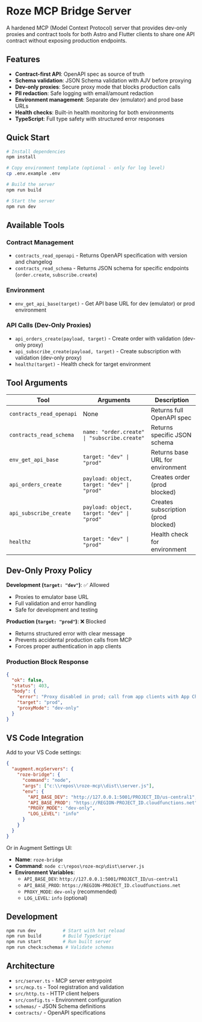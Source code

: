 # Roze MCP Bridge Server

A hardened MCP (Model Context Protocol) server that provides dev-only proxies and contract tools for both Astro and Flutter clients to share one API contract without exposing production endpoints.

## Features

- **Contract-first API**: OpenAPI spec as source of truth
- **Schema validation**: JSON Schema validation with AJV before proxying
- **Dev-only proxies**: Secure proxy mode that blocks production calls
- **PII redaction**: Safe logging with email/amount redaction
- **Environment management**: Separate dev (emulator) and prod base URLs
- **Health checks**: Built-in health monitoring for both environments
- **TypeScript**: Full type safety with structured error responses

## Quick Start

```bash
# Install dependencies
npm install

# Copy environment template (optional - only for log level)
cp .env.example .env

# Build the server
npm run build

# Start the server
npm run dev
```

## Available Tools

### Contract Management
- `contracts_read_openapi` - Returns OpenAPI specification with version and changelog
- `contracts_read_schema` - Returns JSON schema for specific endpoints (`order.create`, `subscribe.create`)

### Environment
- `env_get_api_base(target)` - Get API base URL for dev (emulator) or prod environment

### API Calls (Dev-Only Proxies)
- `api_orders_create(payload, target)` - Create order with validation (dev-only proxy)
- `api_subscribe_create(payload, target)` - Create subscription with validation (dev-only proxy)
- `healthz(target)` - Health check for target environment

## Tool Arguments

| Tool | Arguments | Description |
|------|-----------|-------------|
| `contracts_read_openapi` | None | Returns full OpenAPI spec |
| `contracts_read_schema` | `name: "order.create" \| "subscribe.create"` | Returns specific JSON schema |
| `env_get_api_base` | `target: "dev" \| "prod"` | Returns base URL for environment |
| `api_orders_create` | `payload: object, target: "dev" \| "prod"` | Creates order (prod blocked) |
| `api_subscribe_create` | `payload: object, target: "dev" \| "prod"` | Creates subscription (prod blocked) |
| `healthz` | `target: "dev" \| "prod"` | Health check for environment |

## Dev-Only Proxy Policy

**Development (`target: "dev"`)**: ✅ Allowed
- Proxies to emulator base URL
- Full validation and error handling
- Safe for development and testing

**Production (`target: "prod"`)**: ❌ Blocked
- Returns structured error with clear message
- Prevents accidental production calls from MCP
- Forces proper authentication in app clients

### Production Block Response
```json
{
  "ok": false,
  "status": 403,
  "body": {
    "error": "Proxy disabled in prod; call from app clients with App Check/Auth",
    "target": "prod",
    "proxyMode": "dev-only"
  }
}
```

## VS Code Integration

Add to your VS Code settings:

```json
{
  "augment.mcpServers": {
    "roze-bridge": {
      "command": "node",
      "args": ["c:\\repos\\roze-mcp\\dist\\server.js"],
      "env": {
        "API_BASE_DEV": "http://127.0.0.1:5001/PROJECT_ID/us-central1",
        "API_BASE_PROD": "https://REGION-PROJECT_ID.cloudfunctions.net",
        "PROXY_MODE": "dev-only",
        "LOG_LEVEL": "info"
      }
    }
  }
}
```

Or in Augment Settings UI:
- **Name**: `roze-bridge`
- **Command**: `node c:\repos\roze-mcp\dist\server.js`
- **Environment Variables**:
  - `API_BASE_DEV`: `http://127.0.0.1:5001/PROJECT_ID/us-central1`
  - `API_BASE_PROD`: `https://REGION-PROJECT_ID.cloudfunctions.net`
  - `PROXY_MODE`: `dev-only` (recommended)
  - `LOG_LEVEL`: `info` (optional)

## Development

```bash
npm run dev          # Start with hot reload
npm run build        # Build TypeScript
npm run start        # Run built server
npm run check:schemas # Validate schemas
```

## Architecture

- `src/server.ts` - MCP server entrypoint
- `src/mcp.ts` - Tool registration and validation
- `src/http.ts` - HTTP client helpers
- `src/config.ts` - Environment configuration
- `schemas/` - JSON Schema definitions
- `contracts/` - OpenAPI specifications
